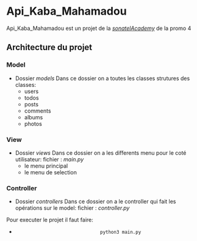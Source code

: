 # Api_Kaba_Mahamadou
Api_Kaba_Mahamadou est un projet de la *[sonatelAcademy]()* de la promo 4

## Architecture du projet
### Model
* Dossier *models*
  Dans ce dossier on a toutes les classes strutures des classes:
  * users
  * todos
  * posts
  * comments
  * albums
  * photos


### View
* Dossier *views*
  Dans ce dossier on a les differents menu pour le coté utilisateur:
  fichier : *main.py*
  * le menu principal
  * le menu de selection


### Controller
* Dossier *controllers*
  Dans ce dossier on a le controller qui fait les opérations sur le model:
  fichier : *controller.py*


Pour executer le projet il faut faire:
-                                    python3 main.py 
